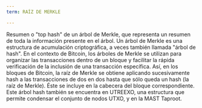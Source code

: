 ```yaml
---
term: RAÍZ DE MERKLE

---
```

Resumen o "top hash" de un árbol de Merkle, que representa un resumen de toda la información presente en el árbol. Un árbol de Merkle es una estructura de acumulación criptográfica, a veces también llamada "árbol de hash". En el contexto de Bitcoin, los árboles de Merkle se utilizan para organizar las transacciones dentro de un bloque y facilitar la rápida verificación de la inclusión de una transacción específica. Así, en los bloques de Bitcoin, la raíz de Merkle se obtiene aplicando sucesivamente hash a las transacciones de dos en dos hasta que sólo queda un hash (la raíz de Merkle). Éste se incluye en la cabecera del bloque correspondiente. Este árbol hash también se encuentra en UTREEXO, una estructura que permite condensar el conjunto de nodos UTXO, y en la MAST Taproot.